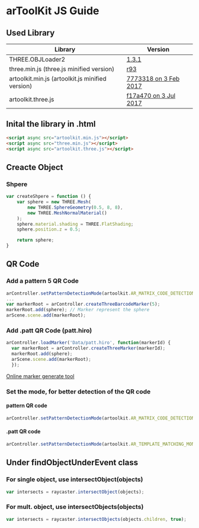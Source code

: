 # arToolKit JS Guide
## Used Library
| Library  | Version |
| ------------- | ------------- |
| THREE.OBJLoader2 | [1.3.1](https://github.com/mrdoob/three.js/blob/67f24d0d2dc72b375c1eddc2aa05c2624da71ab0/examples/js/loaders/OBJLoader2.js)  |
| three.min.js (three.js minified version)  | [r93](https://github.com/mrdoob/three.js/blob/1300607b1471fd7148cf35169c3eaaa15b44a9d0/build/three.min.js)  |
| artoolkit.min.js (artoolkit.js minified version)  | [7773318  on 3 Feb 2017](https://github.com/artoolkit/jsartoolkit5/blob/77733182a4c519b8e683cbf246a22920d94f3deb/build/artoolkit.min.js)  |
| artoolkit.three.js | [f17a470  on 3 Jul 2017](https://github.com/artoolkit/jsartoolkit5/blob/f17a470a2c8eb4452c6ed5f0d5ec2c32de96c17f/js/artoolkit.three.js) |

## Inital the library in .html
```html
<script async src="artoolkit.min.js"></script>
<script async src="three.min.js"></script>
<script async src="artoolkit.three.js"></script>
```

## Creacte Object
### Shpere
```javascript
var createShpere = function () {
	var sphere = new THREE.Mesh(
		new THREE.SphereGeometry(0.5, 8, 8),
		new THREE.MeshNormalMaterial()
	);
	sphere.material.shading = THREE.FlatShading;
	sphere.position.z = 0.5;

	return sphere;
}
```
## QR Code
### Add a pattern 5 QR Code
```javascript
arController.setPatternDetectionMode(artoolkit.AR_MATRIX_CODE_DETECTION);
...
var markerRoot = arController.createThreeBarcodeMarker(5);
markerRoot.add(sphere); // Marker represent the sphere
arScene.scene.add(markerRoot);
```
### Add .patt QR Code (patt.hiro)
```javascript
arController.loadMarker('Data/patt.hiro', function(markerId) {
  var markerRoot = arController.createThreeMarker(markerId);
  markerRoot.add(sphere);
  arScene.scene.add(markerRoot);
  });
```
[Online marker generate tool](https://jeromeetienne.github.io/AR.js/three.js/examples/marker-training/examples/generator.html)
### Set the mode, for better detection of the QR code
#### pattern QR code
```javascript
arController.setPatternDetectionMode(artoolkit.AR_MATRIX_CODE_DETECTION);
```
#### .patt QR code
```javascript
arController.setPatternDetectionMode(artoolkit.AR_TEMPLATE_MATCHING_MONO_AND_MATRIX);
```

## Under findObjectUnderEvent class
### For single object, use intersectObject(objects)
```javascript
var intersects = raycaster.intersectObject(objects);
```
### For mult. object, use intersectObjects(objects)
```javascript
var intersects = raycaster.intersectObjects(objects.children, true);
```
